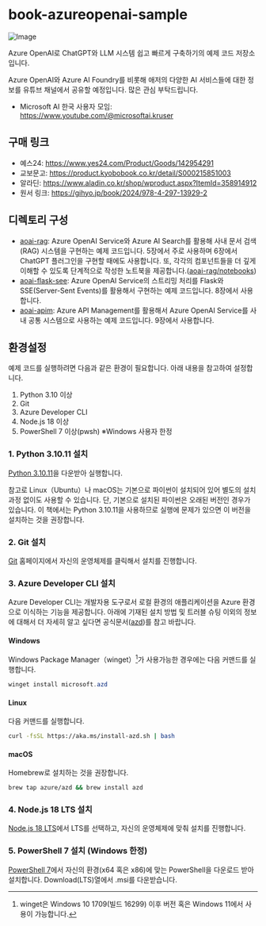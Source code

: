 # book-azureopenai-sample

![Image](https://github.com/user-attachments/assets/8d143a30-8728-4f7a-bb0b-05b4959bcd63)

Azure OpenAI로 ChatGPT와 LLM 시스템 쉽고 빠르게 구축하기의 예제 코드 저장소입니다.

Azure OpenAI와 Azure AI Foundry를 비롯해 애저의 다양한 AI 서비스들에 대한 정보를 유튜브 채널에서 공유할 예정입니다. 많은 관심 부탁드립니다.

- Microsoft AI 한국 사용자 모임: https://www.youtube.com/@microsoftai.kruser

## 구매 링크

- 예스24: https://www.yes24.com/Product/Goods/142954291
- 교보문고: https://product.kyobobook.co.kr/detail/S000215851003
- 알라딘: https://www.aladin.co.kr/shop/wproduct.aspx?ItemId=358914912
- 원서 링크: https://gihyo.jp/book/2024/978-4-297-13929-2

## 디렉토리 구성

- [aoai-rag](./aoai-rag/): Azure OpenAI Service와 Azure AI Search를 활용해 사내 문서 검색(RAG) 시스템을 구현하는 예제 코드입니다. 5장에서 주로 사용하며 6장에서 ChatGPT 플러그인을 구현할 때에도 사용합니다. 또, 각각의 컴포넌트들을 더 깊게 이해할 수 있도록 단계적으로 작성한 노트북을 제공합니다.([aoai-rag/notebooks](aoai-rag/notebooks))
- [aoai-flask-see](./aoai-flask-sse/): Azure OpenAI Service의 스트리밍 처리를 Flask와 SSE(Server-Sent Events)를 활용해서 구현하는 예제 코드입니다. 8장에서 사용합니다.
- [aoai-apim](./aoai-apim/): Azure API Management를 활용해서 Azure OpenAI Service를 사내 공통 시스템으로 사용하는 예제 코드입니다. 9장에서 사용합니다.

## 환경설정

예제 코드를 실행하려면 다음과 같은 환경이 필요합니다. 아래 내용을 참고하여 설정합니다.

1. Python 3.10 이상
2. Git
3. Azure Developer CLI
4. Node.js 18 이상
5. PowerShell 7 이상(pwsh) ※Windows 사용자 한정

### 1. Python 3.10.11 설치

[Python 3.10.11](https://www.python.org/ftp/python/3.10.11/python-3.10.11.exe)을 다운받아 실행합니다.

참고로 Linux（Ubuntu）나 macOS는 기본으로 파이썬이 설치되어 있어 별도의 설치 과정 없이도 사용할 수 있습니다. 단, 기본으로 설치된 파이썬은 오래된 버전인 경우가 있습니다. 이 책에서는 Python 3.10.11을 사용하므로 실행에 문제가 있으면 이 버전을 설치하는 것을 권장합니다.

### 2. Git 설치

[Git](https://git-scm.com/downloads) 홈페이지에서 자신의 운영체제를 클릭해서 설치를 진행합니다.

### 3. Azure Developer CLI 설치

Azure Developer CLI는 개발자용 도구로서 로컬 환경의 애플리케이션을 Azure 환경으로 이식하는 기능을 제공합니다.
아래에 기재된 설치 방법 및 트러블 슈팅 이외의 정보에 대해서 더 자세히 알고 싶다면 공식문서([azd](https://aka.ms/azd))를 참고 바랍니다.

#### Windows

Windows Package Manager（winget）[^1]가 사용가능한 경우에는 다음 커맨드를 실행합니다.

```powershell
winget install microsoft.azd
```

[^1]: winget은 Windows 10 1709(빌드 16299) 이후 버전 혹은 Windows 11에서 사용이 가능합니다.

#### Linux

다음 커맨드를 실행합니다.

```bash
curl -fsSL https://aka.ms/install-azd.sh | bash
```

#### macOS

Homebrew로 설치하는 것을 권장합니다.

```bash
brew tap azure/azd && brew install azd
```

### 4. Node.js 18 LTS 설치

[Node.js 18 LTS](https://nodejs.org/en/download)에서 LTS를 선택하고, 자신의 운영체제에 맞춰 설치를 진행합니다.

### 5. PowerShell 7 설치 (Windows 한정)

[PowerShell 7](https://github.com/PowerShell/PowerShell)에서 자신의 환경(x64 혹은 x86)에 맞는 PowerShell을 다운로드 받아 설치합니다. Download(LTS)열에서 .msi를 다운받습니다.
